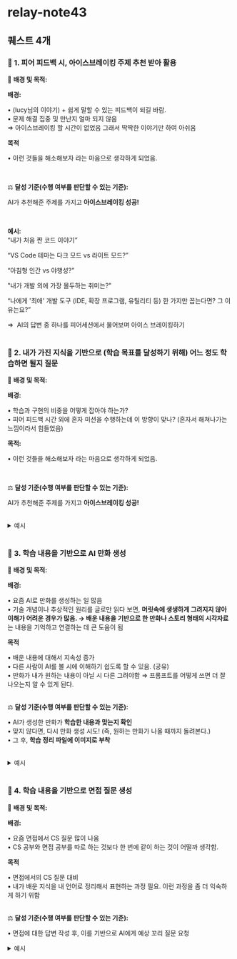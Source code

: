 # relay-note43

## 퀘스트 4개

### 🎯 1. 피어 피드백 시, 아이스브레이킹 주제 추천 받아 활용

🧠 **배경 및 목적:**

**배경:**

• (lucy님의 이야기) + 쉽게 말할 수 있는 피드백이 되길 바람.<br>
• 문제 해결 집중 및 만난지 얼마 되지 않음 <br>
⇒ 아이스브레이킹 할 시간이 없었음 그래서 딱딱한 이야기만 하여 아쉬움

**목적**

• 이런 것들을 해소해보자 라는 마음으로 생각하게 되었음.

<br>

⚖️ **달성 기준(수행 여부를 판단할 수 있는 기준):**

AI가 추천해준 주제를 가지고 **아이스브레이킹 성공!**

<br>

**예시:** <br>
“내가 처음 짠 코드 이야기”

“VS Code 테마는 다크 모드 vs 라이트 모드?”

“아침형 인간 vs 야행성?”

"내가 개발 외에 가장 몰두하는 취미는?"

“나에게 '최애' 개발 도구 (IDE, 확장 프로그램, 유틸리티 등) 한 가지만 꼽는다면? 그 이유는요?”

⇒  AI의 답변 중 하나를 피어세션에서 물어보며 아이스 브레이킹하기
<br>
<br>

### 🎯 2. 내가 가진 지식을 기반으로 (학습 목표를 달성하기 위해) 어느 정도 학습하면 될지 질문

🧠 **배경 및 목적:**

**배경:**

• 학습과 구현의 비중을 어떻게 잡아야 하는가? <br>
• 피어 피드백 시간 외에 혼자 미션을 수행하는데 이 방향이 맞나? (혼자서 해쳐나가는 느낌이라서 힘들었음) <br>

**목적:**

• 이런 것들을 해소해보자 라는 마음으로 생각하게 되었음.

<br>

⚖️ **달성 기준(수행 여부를 판단할 수 있는 기준):**

AI가 추천해준 주제를 가지고 **아이스브레이킹 성공!**

<br>

<details>
<summary>예시</summary>

**1. 반드시 익혀야 할 CS 지식 & 학습 깊이**

**가상 메모리 & 프로세스 레이아웃**

- 페이징 vs 세그멘테이션: 가상→물리 주소 변환- Text/Data(GVAR)/Heap/Stack 배치·성장 방향
- 주소 변환 과정을 다이어그램으로 그려 설명할 수 있을 것- 각 영역이 언제·어떻게 커지는지 예시로 말할 수 있을 것

**어셈블리 호출·스택 컨벤션**

- CALL/RET 시 PC·SP 조작- PUSH/POP, LOAD/STORE 명령으로 스택에 값 쌓고 빼기
- 간단한 ASM 예제(5줄) 보고 스택 변화를 손으로 추적해 볼 것- 함수 호출 시 스택 프레임 생성·소멸 과정을 설명할 수 있을 것

**포인터 연산 & 메모리 할당**

- 포인터 산술(증가·감소 → 바이트 이동)- First-fit 동적할당 알고리즘 기초
- p+1이 바이트로 얼마만큼 이동하는지 계산해 볼 것- free list 기반 first-fit 의사코드를 5줄 이내로 작성해 볼 것

**가비지 컬렉션 기초**

- 참조 카운팅 vs 마크-앤-스윕 원리 및 흐름
- 두 방식의 장단점을 표로 요약해 보고- 마크-앤-스윕 의사코드를 10~15줄 수준으로 스케치해 볼 것

**시스템 모니터링 도구 활용**

- ps, pmap, vmstat, free, Node.js process.memoryUsage() 등 실행 중 프로세스 메모리 정보 확인 방법
- 각 명령어가 보여 주는 RSS·VSZ·Swap·cache 등을 해석할 수 있을 것- Node.js API 결과를 직접 출력해 읽어볼 것

- 0–75분: 예시 시나리오 통합 실행 + 로그 캡처- 75–150분: README.md에 실행 예시 코드 블록·출력 결과·흐름 차트 추가

**설계 문서화 & 다이어그램**

- README.md 작성: 클래스·메서드 사양 정리- 손 그림 수준의 데이터 흐름·호출 흐름도
- 주요 API 목록과 파라미터·리턴을 표로 정리할 것- 플로우 차트를 간단히 그려 “CALL → 스택 푸시 → PC 이동” 등을 설명할 것

<br>

**2. 16시간 완성 플랜**

**1.0h**

가상 메모리 & 레이아웃 스캔

- 0–10분: 페이징 vs 세그멘테이션 3문장 요약- 10–25분: Text/Data/Heap/Stack 다이어그램 작성- 25–45분: 페이지 테이블 구조 손그림- 45–60분: 페이지 폴트·교체 알고리즘 개념 스캔

**1.5h**

어셈블리 호출·스택 실습

- 0–15분: CALL/RET 동작 1줄 요약- 15–35분: push ebp/mov ebp,esp 패턴 해석- 35–65분: [ebp-4] 주소 계산 연습- 65–90분: 함수 호출 시 SP·PC 변화 그림

**1.5h**

포인터 연산 & 동적 할당 원리

- 0–20분: p+1 바이트 계산 연습- 20–40분: first-fit 의사코드 5줄 스케치- 40–75분: 조각화 예시 그림 정리- 75–90분: uint8_t heap[256] 간단 할당기 구현

**0.75h**

가비지 컬렉션 기초

- 0–15분: 참조 카운팅 vs 마크-앤-스윕 비교 표 작성- 15–35분: 마크-앤-스윕 의사코드 10~15줄 스케치- 35–45분: 가상 포인터 그래프 예제 마크/스윕 시뮬레이션

**0.75h**

시스템 모니터링 도구 활용

- 0–15분: ps aux → RSS·VSZ 해석- 15–30분: vmstat·free → Swap·cache 용어 정리- 30–45분: Node.js process.memoryUsage() 출력 실습

**1.5h**

설계 문서화 & AI 템플릿 생성

- 0–30분: README.md 틀 작성(목적·목표·API 목록)- 30–60분: 메서드 시그니처 표 정리- 60–90분: AI에 클래스 스켈레톤 요청 후 초기 파일 생성

**2.5h**

핵심 기능 구현 I

- 0–30분: setSize 구현 (유효값 체크·맵 저장)- 30–120분: locate + usage + reset 구현 및 즉시 검증- 120–150분: 로그로 결과 확인

**2.5h**

핵심 기능 구현 II

- 0–60분: alloc 구현 (크기 계산·8바이트 패딩·스택 푸시)- 60–150분: free + next(CALL/RETURN) 구현 및 검증- 150–180분: callstack 구현

**1.5h**

부가기능 & 안정화

- 0–40분: heapdump 구현 (타입·주소·길이·참조 정보 문자열화)- 40–80분: garbageCollect 구현 (미참조 블록 해제)- 80–90분: reset 예외 보강 및 초기화

**2.5h**

종합 테스트 & 문서 보강

- 0–75분: 예시 시나리오 통합 실행 + 로그 캡처- 75–150분: README.md에 실행 예시 코드 블록·출력 결과·흐름 차트 추가
</details>

<br>

### 🎯 3. 학습 내용을 기반으로 AI 만화 생성

🧠 **배경 및 목적:**

**배경:**

• 요즘 AI로 만화를 생성하는 일 많음 <br>
• 기술 개념이나 추상적인 원리를 글로만 읽다 보면,
**머릿속에 생생하게 그려지지 않아 이해가 어려운 경우가 많음. → 배운 내용을 기반으로 한 만화나 스토리 형태의 시각자료**는 내용을 기억하고 연결하는 데 큰 도움이 됨
<br>

**목적**

• 배운 내용에 대해서 지속성 증가 <br>
• 다른 사람이 AI를 볼 시에 이해하기 쉽도록 할 수 있음. (공유) <br>
• 만화가 내가 원하는 내용이 아닐 시 다른 그려야함 ⇒ 프롬프트를 어떻게 쓰면 더 잘 나오는지 알 수 있게 된다. <br>
<br>

⚖️ **달성 기준(수행 여부를 판단할 수 있는 기준):**

• AI가 생성한 만화가 **학습한 내용과 맞는지 확인** <br>
• 맞지 않다면, 다시 만화 생성 시도! (즉, 원하는 만화가 나올 때까지 돌려본다.) <br>
• 그 후, **학습 정리 파일에 이미지로 부착** <br>
<br>

<details>
<summary>예시</summary>

<img src="https://github.com/boostcampwm2025/relay-note43/blob/main/image.png?raw=true" width="500">

<img src="https://github.com/boostcampwm2025/relay-note43/blob/main/page.png?raw=true" width="500">

• 가상 메모리의 페이징 기법에 관해서 만든 만화들 이다.

</details>

<br>

### 🎯 4. 학습 내용을 기반으로 면접 질문 생성

🧠 **배경 및 목적:**

**배경:**

• 요즘 면접에서 CS 질문 많이 나옴 <br>
• CS 공부와 면접 공부를 따로 하는 것보다 한 번에 같이 하는 것이 어떨까 생각함.
<br>

**목적**

• 면접에서의 CS 질문 대비 <br>
• 내가 배운 지식을 내 언어로 정리해서 표현하는 과정 필요. 이런 과정을 좀 더 익숙하게 하기 위함 <br>
<br>

⚖️ **달성 기준(수행 여부를 판단할 수 있는 기준):**

• 면접에 대한 답변 작성 후, 이를 기반으로 AI에게 예상 꼬리 질문 요청 <br>

<details>
<summary>예시</summary>

✅ **1. 질문**

**iOS에서 메모리 사용 현황을 분석하고 누수를 확인하기 위한 주요 도구는 무엇인가요?**

**답변**: iOS에서는 메모리 분석을 위해 Instruments의 다양한 도구를 사용합니다.
- **Allocations**는 힙에 할당된 객체의 크기, 생명주기, 타입 등을 추적할 수 있고,
- **Leaks**는 자동으로 누수된 객체를 탐지합니다.
- **Memory Graph Debugger**는 객체 간 참조 관계를 시각적으로 분석할 수 있습니다.또한, **Malloc Stack Logging**을 활성화하면 객체가 할당된 호출 스택까지 추적할 수 있어 누수 분석에 유리합니다.

**예상 꼬리질문**
- Instruments에서 'Zombie Object'는 어떤 의미인가요?
- Malloc Stack Logging은 어떻게 활성화하나요? 실전에서 사용 시 주의점은?

✅ **2. 질문**

**가상 메모리 분석에서 Stack, Heap, Text 영역은 어떻게 구분되고 각각 어떻게 분석하나요?**

**답변:**
- **Stack 영역**은 함수 호출 시 지역 변수나 리턴 주소 등을 저장하는 곳으로, pmap, vmmap, /proc/[PID]/maps 등의 명령어를 통해 분석할 수 있습니다.
- **Heap 영역**은 런타임 시 동적으로 할당되는 메모리로, iOS에서는 Instruments의 Allocations, Leaks 도구로 분석하며, heaptrack이나 valgrind 등도 활용됩니다.
- **Text 영역**은 코드 실행 부분으로, nm, objdump, vmmap 등을 통해 확인할 수 있습니다.이 외에도 공유 메모리나 스왑 영역, Dirty/Clean 페이지 등은 smem, vm_stat 등의 도구로 구체적인 분석이 가능합니다.

**예상 꼬리질문**
- Stack Overflow와 Heap Overflow의 차이는 무엇인가요?
- 왜 Heap은 Fragmentation 문제가 발생하고 Stack은 그렇지 않은가요?

✅ **3. 질문**

**iOS에서 ARC 환경에서도 메모리 누수가 발생할 수 있다면, 그 예와 원인은 무엇인가요?**

**답변**: ARC는 객체의 참조 횟수를 자동으로 관리하지만, “순환 참조(retain cycle)”가 발생하면 메모리 누수가 발생할 수 있습니다. 예를 들어, ViewController가 closure를 캡처하고 그 closure가 다시 ViewController를 참조할 때 서로의 참조가 끊기지 않아 메모리에서 해제되지 않는 문제가 생깁니다. 이를 해결하기 위해 [weak self]나 [unowned self]를 사용해 순환 참조를 방지해야 합니다.

**예상 꼬리질문**
- weak와 unowned의 차이는 무엇인가요?
- ARC 기반 메모리 관리는 GC(Garbage Collection)과 어떤 차이가 있나요?
</details>
